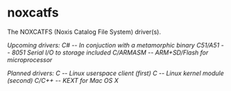 # noxcatfs
The NOXCATFS (Noxis Catalog File System) driver(s).

*Upcoming drivers:
  C# -- In conjuction with a metamorphic binary
  C51/A51 -- 8051 Serial I/O to storage included
  C/ARMASM -- ARM+SD/Flash for microprocessor*
  
*Planned drivers:
  C -- Linux userspace client (first)
  C -- Linux kernel module (second)
  C/C++ -- KEXT for Mac OS X*
